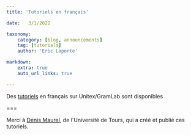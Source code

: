 ```yaml
---
title: 'Tutoriels en français'

date:   3/1/2022

taxonomy:
    category: [blog, announcements]
    tag: [tutorials]
    author: 'Eric Laporte'    

markdown:
    extra: true
    auto_url_links: true

---
```


Des [tutoriels](https://tln.lifat.univ-tours.fr/version-francaise/ressources/tutoriels-unitex) en français sur Unitex/GramLab sont disponibles

===

Merci à [Denis Maurel](https://www.univ-tours.fr/annuaire/m-denis-maurel), de l'Université de Tours, qui a créé et publié ces tutoriels.

